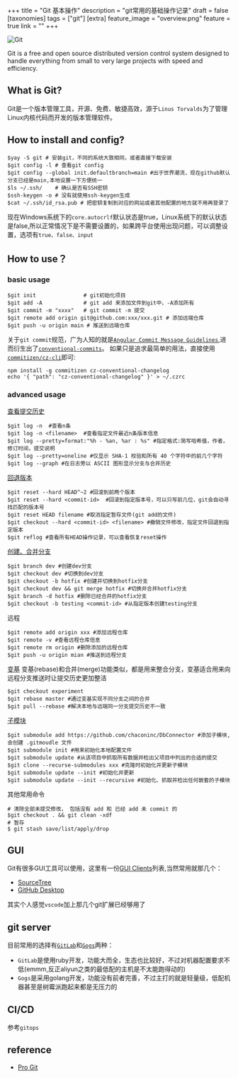 +++
title = "Git 基本操作"
description = "git常用的基础操作记录"
draft = false
[taxonomies]
tags = ["git"]
[extra]
feature_image = "overview.png"
feature = true
link = ""
+++

![Git](git.jpg)

Git is a free and open source distributed version control system designed to handle everything from small to very large projects with speed and efficiency.

## What is Git?

Git是一个版本管理工具，开源、免费、敏捷高效，源于`Linus Torvalds`为了管理Linux内核代码而开发的版本管理软件。

## How to install and config?

```shell
$yay -S git # 安装git，不同的系统大致相同，或者直接下载安装
$git config -l # 查看git config
$git config --global init.defaultbranch=main #出于世界潮流，现在github默认分支已经是main,本地设置一下方便统一
$ls ~/.ssh/    # 确认是否有SSH密钥
$ssh-keygen -o # 没有就使用ssh-keygen生成
$cat ~/.ssh/id_rsa.pub # 把密钥复制到对应的网站或者其他配置的地方就不用再登录了
```

现在Windows系统下的`core.autocrlf`默认状态是true，Linux系统下的默认状态是false,所以正常情况下是不需要设置的，如果跨平台使用出现问题，可以调整设置，选项有`true、false、input`

## How to use？

### basic usage

```shell
$git init               # git初始化项目
$git add -A             # git add 来添加文件到git中，-A添加所有
$git commit -m "xxxx"   # git commit -m 提交
$git remote add origin git@github.com:xxx/xxx.git # 添加远端仓库
$git push -u origin main # 推送到远端仓库
```

关于`git commit`规范，广为人知的就是[`Angular Commit Message Guidelines`](https://github.com/angular/angular.js/blob/master/DEVELOPERS.md#-git-commit-guidelines),进而衍生出了[`conventional-commits`](https://github.com/conventional-commits)。
如果只是追求最简单的用法，直接使用[`commitizen/cz-cli`](https://github.com/commitizen/cz-cli)即可:

```shell
npm install -g commitizen cz-conventional-changelog
echo '{ "path": "cz-conventional-changelog" }' > ~/.czrc
```

### advanced usage

[查看提交历史](https://git-scm.com/book/zh/v2/Git-%E5%9F%BA%E7%A1%80-%E6%9F%A5%E7%9C%8B%E6%8F%90%E4%BA%A4%E5%8E%86%E5%8F%B2)

```shell
$git log -n  #查看n条
$git log -n <filename>  #查看指定文件最近n条版本信息
$git log --pretty=format:"%h - %an, %ar : %s" #指定格式:简写哈希值，作者，修订时间，提交说明
$git log --pretty=oneline #仅显示 SHA-1 校验和所有 40 个字符中的前几个字符
$git log --graph #在日志旁以 ASCII 图形显示分支与合并历史
```

[回退版本](https://git-scm.com/book/zh/v2/Git-%E5%9F%BA%E7%A1%80-%E6%92%A4%E6%B6%88%E6%93%8D%E4%BD%9C)

```shell
$git reset --hard HEAD^~2 #回滚到前两个版本
$git reset --hard <commit-id>  #回滚到指定版本号，可以只写前几位，git会自动寻找匹配的版本号
$git reset HEAD filename #取消指定暂存文件(git add的文件)
$git checkout --hard <commit-id> <filename> #撤销文件修改，指定文件回退到指定版本
$git reflog #查看所有HEAD操作记录，可以查看恢复reset操作
```

[创建、合并分支](https://git-scm.com/book/zh/v2/Git-%E5%88%86%E6%94%AF-%E5%88%86%E6%94%AF%E7%9A%84%E6%96%B0%E5%BB%BA%E4%B8%8E%E5%90%88%E5%B9%B6)

```shell
$git branch dev #创建dev分支
$git checkout dev #切换到dev分支
$git checkout -b hotfix #创建并切换到hotfix分支
$git checkout dev && git merge hotfix #切换并合并hotfix分支
$git branch -d hotfix #删除已经合并的hotfix分支
$git checkout -b testing <commit-id> #从指定版本创建testing分支 
```

远程

```shell
$git remote add origin xxx #添加远程仓库
$git remote -v #查看远程仓库信息
$git remote rm origin #删除添加的远程仓库
$git push -u origin mian #推送到远程分支
```

[变基](https://git-scm.com/book/zh/v2/Git-分支-变基)
变基(rebase)和合并(merge)功能类似，都是用来整合分支，变基适合用来向远程分支推送时让提交历史更加整洁

```shell
$git checkout experiment
$git rebase master #通过变基实现不同分支之间的合并
$git pull --rebase #解决本地与远端同一分支提交历史不一致
```

[子模块](https://git-scm.com/book/zh/v2/Git-%E5%B7%A5%E5%85%B7-%E5%AD%90%E6%A8%A1%E5%9D%97#_git_submodules)

```shell
$git submodule add https://github.com/chaconinc/DbConnector #添加子模块,会创建 .gitmoudle 文件
$git submodule init #用来初始化本地配置文件
$git submodule update #从该项目中抓取所有数据并检出父项目中列出的合适的提交
$git clone --recurse-submodules xxx #克隆时初始化并更新子模块
$git submodule update --init #初始化并更新
$git submodule update --init --recursive #初始化、抓取并检出任何嵌套的子模块
```

其他常用命令
```shell
# 清除全部未提交修改， 包括没有 add 和 已经 add 未 commit 的
$git checkout . && git clean -xdf
# 暂存
$ git stash save/list/apply/drop
```



## GUI

Git有很多GUI工具可以使用，这里有一份[GUI Clients](https://git-scm.com/downloads/guis)列表,当然常用就那几个：

- [SourceTree](https://www.sourcetreeapp.com/)
- [GitHub Desktop](https://desktop.github.com/)

其实个人感觉`vscode`加上那几个git扩展已经够用了

## git server

目前常用的选择有[`GitLab`](https://docs.gitlab.com/omnibus/README.html)和[`Gogs`](https://gogs.io)两种：

- `GitLab`是使用ruby开发，功能大而全，生态也比较好，不过对机器配置要求不低(emmm,反正aliyun之类的最低配的主机是不太能跑得动的)
- `Gogs`是采用golang开发，功能没有前者完善，不过主打的就是轻量级，低配机器甚至是树霉派跑起来都是无压力的

## CI/CD

参考`gitops`

## reference

- [Pro Git](https://git-scm.com/book)